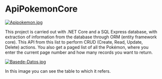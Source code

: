 # ApiPokemonCore
[![Apipokemon.jpg](https://i.postimg.cc/rFDHS7DV/Apipokemon.jpg)](https://postimg.cc/JGWK863v)


This project is carried out with .NET Core and a SQL Express database, with extraction of information from the database through ORM (entity framework core).
This API from this list to perform CRUD (Create, Read,
Update, Delete) actions. You also get a paged list of all the Pokémon, where you enter the current page number and how many records you want to return.

[![Basede-Datos.jpg](https://i.postimg.cc/fWfHYDWQ/Basede-Datos.jpg)](https://postimg.cc/0rrdsgJV)

In this image you can see the table to which it refers.

